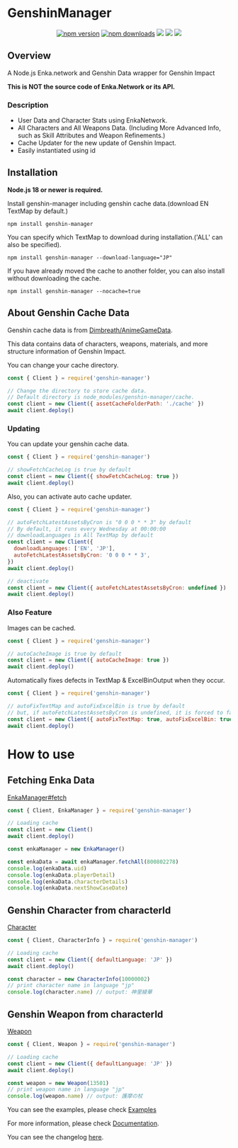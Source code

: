 # GenshinManager

<div align="center">
	<p>
		<a href="https://www.npmjs.com/package/genshin-manager"><img src="https://img.shields.io/npm/v/genshin-manager.svg?maxAge=3600" alt="npm version" /></a>
		<a href="https://www.npmjs.com/package/genshin-manager"><img src="https://img.shields.io/npm/dt/genshin-manager.svg?maxAge=3600" alt="npm downloads" /></a>
		<a href="https://github.com/Rollphes/genshin-manager/actions/workflows/github-code-scanning/codeql"><img src="https://github.com/Rollphes/genshin-manager/actions/workflows/github-code-scanning/codeql/badge.svg"/></a>
        <a href="https://github.com/Rollphes/genshin-manager/actions/workflows/eslint.yaml"><img src="https://github.com/Rollphes/genshin-manager/actions/workflows/eslint.yaml/badge.svg"/></a>
    	<a href="https://github.com/Rollphes/genshin-manager/blob/main/LICENCE"><img src="https://img.shields.io/badge/License-MIT-yellow.svg"/></a>
	</p>
</div>

## Overview

A Node.js Enka.network and Genshin Data wrapper for Genshin Impact

**This is NOT the source code of Enka.Network or its API.**

### Description

- User Data and Character Stats using EnkaNetwork.
- All Characters and All Weapons Data. (Including More Advanced Info, such as Skill Attributes and Weapon Refinements.)
- Cache Updater for the new update of Genshin Impact.
- Easily instantiated using id

## Installation

**Node.js 18 or newer is required.**

Install genshin-manager including genshin cache data.(download EN TextMap by default.)

```sh-session
npm install genshin-manager
```

You can specify which TextMap to download during installation.('ALL' can also be specified).

```sh-session
npm install genshin-manager --download-language="JP"
```

If you have already moved the cache to another folder, you can also install without downloading the cache.

```sh-session
npm install genshin-manager --nocache=true
```

## About Genshin Cache Data

Genshin cache data is from [Dimbreath/AnimeGameData](https://gitlab.com/Dimbreath/AnimeGameData).

This data contains data of characters, weapons, materials, and more structure information of Genshin Impact.

You can change your cache directory.

```js
const { Client } = require('genshin-manager')

// Change the directory to store cache data.
// Default directory is node_modules/genshin-manager/cache.
const client = new Client({ assetCacheFolderPath: './cache' })
await client.deploy()
```

### Updating

You can update your genshin cache data.

```js
const { Client } = require('genshin-manager')

// showFetchCacheLog is true by default
const client = new Client({ showFetchCacheLog: true })
await client.deploy()
```

Also, you can activate auto cache updater.

```js
const { Client } = require('genshin-manager')

// autoFetchLatestAssetsByCron is "0 0 0 * * 3" by default
// By default, it runs every Wednesday at 00:00:00
// downloadLanguages is All TextMap by default
const client = new Client({
  downloadLanguages: ['EN', 'JP'],
  autoFetchLatestAssetsByCron: '0 0 0 * * 3',
})
await client.deploy()

// deactivate
const client = new Client({ autoFetchLatestAssetsByCron: undefined })
await client.deploy()
```

### Also Feature

Images can be cached.

```js
const { Client } = require('genshin-manager')

// autoCacheImage is true by default
const client = new Client({ autoCacheImage: true })
await client.deploy()
```

Automatically fixes defects in TextMap & ExcelBinOutput when they occur.

```js
const { Client } = require('genshin-manager')

// autoFixTextMap and autoFixExcelBin is true by default
// but, if autoFetchLatestAssetsByCron is undefined, it is forced to false.
const client = new Client({ autoFixTextMap: true, autoFixExcelBin: true })
await client.deploy()
```

# How to use

## Fetching Enka Data

[EnkaManager#fetch](https://rollphes.github.io/genshin-manager/classes/EnkaManager.html#fetch)

```js
const { Client, EnkaManager } = require('genshin-manager')

// Loading cache
const client = new Client()
await client.deploy()

const enkaManager = new EnkaManager()

const enkaData = await enkaManager.fetchAll(800802278)
console.log(enkaData.uid)
console.log(enkaData.playerDetail)
console.log(enkaData.characterDetails)
console.log(enkaData.nextShowCaseDate)
```

## Genshin Character from characterId

[Character](https://rollphes.github.io/genshin-manager/classes/CharacterInfo.html)

```js
const { Client, CharacterInfo } = require('genshin-manager')

// Loading cache
const client = new Client({ defaultLanguage: 'JP' })
await client.deploy()

const character = new CharacterInfo(10000002)
// print character name in language "jp"
console.log(character.name) // output: 神里綾華
```

## Genshin Weapon from characterId

[Weapon](https://rollphes.github.io/genshin-manager/classes/Weapon.html)

```js
const { Client, Weapon } = require('genshin-manager')

// Loading cache
const client = new Client({ defaultLanguage: 'JP' })
await client.deploy()

const weapon = new Weapon(13501)
// print weapon name in language "jp"
console.log(weapon.name) // output: 護摩の杖
```

You can see the examples, please check [Examples](https://github.com/Rollphes/genshin-manager/tree/main/examples)

For more information, please check [Documentation](https://rollphes.github.io/genshin-manager/index.html).

You can see the changelog [here](https://github.com/Rollphes/genshin-manager/releases).

